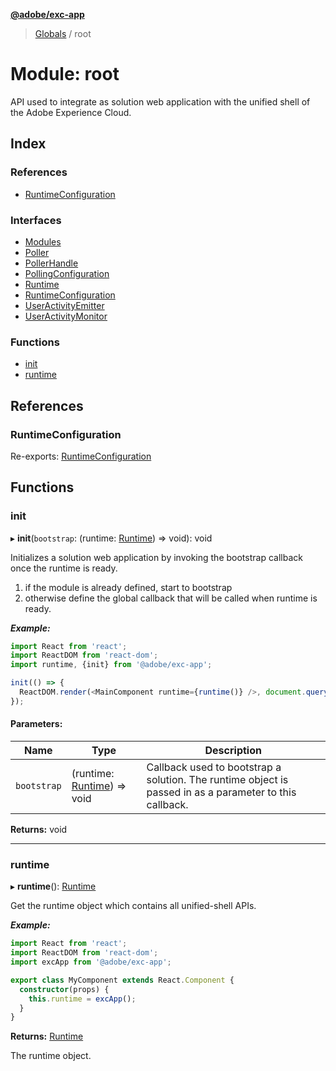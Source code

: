 **[@adobe/exc-app](../README.md)**

> [Globals](../README.md) / root

# Module: root

API used to integrate as solution web application with the unified shell of the Adobe Experience
Cloud.

## Index

### References

* [RuntimeConfiguration](root.md#runtimeconfiguration)

### Interfaces

* [Modules](../interfaces/root.modules.md)
* [Poller](../interfaces/root.poller.md)
* [PollerHandle](../interfaces/root.pollerhandle.md)
* [PollingConfiguration](../interfaces/root.pollingconfiguration.md)
* [Runtime](../interfaces/root.runtime.md)
* [RuntimeConfiguration](../interfaces/root.runtimeconfiguration.md)
* [UserActivityEmitter](../interfaces/root.useractivityemitter.md)
* [UserActivityMonitor](../interfaces/root.useractivitymonitor.md)

### Functions

* [init](root.md#init)
* [runtime](root.md#runtime)

## References

### RuntimeConfiguration

Re-exports: [RuntimeConfiguration](../interfaces/root.runtimeconfiguration.md)

## Functions

### init

▸ **init**(`bootstrap`: (runtime: [Runtime](../interfaces/root.runtime.md)) => void): void

Initializes a solution web application by invoking the bootstrap callback
once the runtime is ready.
1. if the module is already defined, start to bootstrap
2. otherwise define the global callback that will be called when runtime is ready.

***Example:***

```typescript
import React from 'react';
import ReactDOM from 'react-dom';
import runtime, {init} from '@adobe/exc-app';

init(() => {
  ReactDOM.render(<MainComponent runtime={runtime()} />, document.querySelector('#main'));
});
```

#### Parameters:

Name | Type | Description |
------ | ------ | ------ |
`bootstrap` | (runtime: [Runtime](../interfaces/root.runtime.md)) => void | Callback used to bootstrap a solution. The runtime object is passed in as a parameter to this callback.  |

**Returns:** void

___

### runtime

▸ **runtime**(): [Runtime](../interfaces/root.runtime.md)

Get the runtime object which contains all unified-shell APIs.

***Example:***

```typescript
import React from 'react';
import ReactDOM from 'react-dom';
import excApp from '@adobe/exc-app';

export class MyComponent extends React.Component {
  constructor(props) {
    this.runtime = excApp();
  }
}
```

**Returns:** [Runtime](../interfaces/root.runtime.md)

The runtime object.
